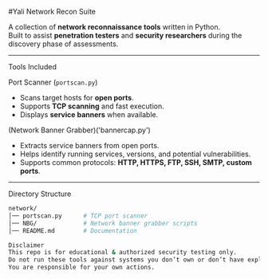 #Yali Network Recon Suite

A collection of **network reconnaissance tools** written in Python.  
Built to assist **penetration testers** and **security researchers** during the discovery phase of assessments.

---

  Tools Included

 Port Scanner (`portscan.py`)
- Scans target hosts for **open ports**.  
- Supports **TCP scanning** and fast execution.  
- Displays **service banners** when available.

(Network Banner Grabber)('bannercap.py')
- Extracts service banners from open ports.  
- Helps identify running services, versions, and potential vulnerabilities.  
- Supports common protocols: **HTTP, HTTPS, FTP, SSH, SMTP, custom ports**.

---

 Directory Structure

```bash
network/
│── portscan.py      # TCP port scanner
│── NBG/             # Network banner grabber scripts
│── README.md        # Documentation

Disclaimer
This repo is for educational & authorized security testing only.
Do not run these tools against systems you don’t own or don’t have explicit permission to test.
You are responsible for your own actions.

